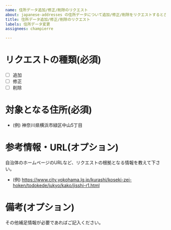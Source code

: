 ```yaml
---
name: 住所データ追加/修正/削除のリクエスト
about: japanese-addresses の住所データについて追加/修正/削除をリクエストするときにこのテンプレートをお使いください。
title: 住所データ追加/修正/削除のリクエスト
labels: 住所データ変更
assignees: champierre

---
```


# リクエストの種類(必須)

- [ ] 追加
- [ ] 修正
- [ ] 削除

# 対象となる住所(必須)

- (例) 神奈川県横浜市緑区中山5丁目

# 参考情報・URL(オプション)

自治体のホームページのURLなど、リクエストの根拠となる情報を教えて下さい。

- (例) https://www.city.yokohama.lg.jp/kurashi/koseki-zei-hoken/todokede/jukyo/kako/jisshi-r1.html

# 備考(オプション)

その他補足情報が必要であればご記入ください。

